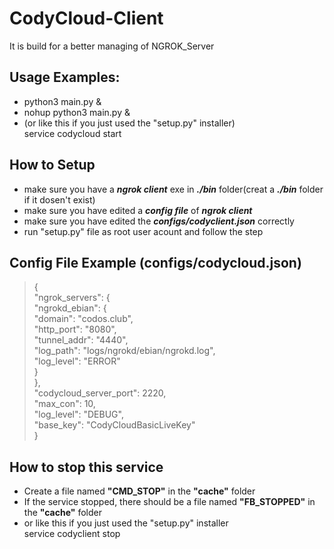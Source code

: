 # CodyCloud-Client
It is build for a better managing of NGROK_Server

## Usage Examples:
* python3 main.py &  
* nohup python3 main.py &  
* (or like this if you just used the "setup.py" installer)  
  service codycloud start  

## How to Setup
- make sure you have a ***ngrok client*** exe in ***./bin*** folder(creat a ***./bin*** folder if it dosen't exist)
- make sure you have edited a ***config file*** of ***ngrok client*** 
- make sure you have edited the ***configs/codyclient.json*** correctly
- run "setup.py" file as root user acount and follow the step

## Config File Example (configs/codycloud.json)
>{  
>  "ngrok_servers": {  
>    "ngrokd_ebian": {  
>      "domain": "codos.club",  
>      "http_port": "8080",  
>      "tunnel_addr": "4440",  
>      "log_path": "logs/ngrokd/ebian/ngrokd.log",  
>      "log_level": "ERROR"  
>    }  
>  },  
>  "codycloud_server_port": 2220,  
>  "max_con": 10,  
>  "log_level": "DEBUG",  
>  "base_key": "CodyCloudBasicLiveKey"  
>}  

## How to stop this service
- Create a file named **"CMD_STOP"** in the **"cache"** folder
- If the service stopped, there should be a file named **"FB_STOPPED"** in the **"cache"** folder
- or like this if you just used the "setup.py" installer  
    service codyclient stop
